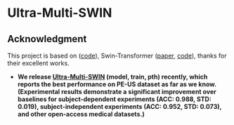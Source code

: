 # Ultra-Multi-SWIN




## Acknowledgment

This project is based on ([code](https://github.com/WZMIAOMIAO/deep-learning-for-image-processing)), Swin-Transformer ([paper](https://arxiv.org/pdf/2103.14030.pdf), [code](https://github.com/microsoft/Swin-Transformer)), thanks for their excellent works.

* **We release [Ultra-Multi-SWIN](https://github.com/Tian-CN/Ultra-Multi-SWIN) (model, train, pth) recently, which reports the best performance on PE-US dataset as far as we know. (Experimental results demonstrate a significant improvement over baselines for subject-dependent experiments (ACC: 0.988, STD: 0.019), subject-independent experiments (ACC: 0.952, STD: 0.073), and other open-access medical datasets.)**
